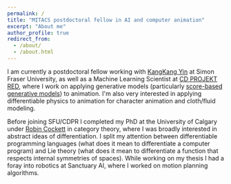 ```yaml
---
permalink: /
title: "MITACS postdoctoral fellow in AI and computer animation"
excerpt: "About me"
author_profile: true
redirect_from: 
  - /about/
  - /about.html
---
```


I am currently a postdoctoral fellow working with [KangKang Yin](https://www.cs.sfu.ca/~kkyin/) at Simon Fraser University, as well as a Machine Learning Scientist at [CD PROJEKT RED](https://www.cdprojektred.com/en), where I work on applying generative models (particularly [score-based generative models](https://scorebasedgenerativemodeling.github.io/)) to animation. I'm also very interested in applying differentiable physics to animation for character animation and cloth/fluid modeling.

Before joining SFU/CDPR I completed my PhD at the University of Calgary under [Robin Cockett](https://pages.cpsc.ucalgary.ca/~robin/) in category theory, where I was broadly interested in abstract ideas of differentiation. I split my attention between differentiable programming languages (what does it mean to differentiate a computer program) and Lie theory (what does it mean to differentiate a function that respects internal symmetries of spaces). While working on my thesis I had a foray into robotics at Sanctuary AI, where I worked on motion planning algorithms.